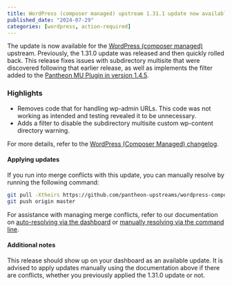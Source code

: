 ```yaml
---
title: WordPress (composer managed) upstream 1.31.1 update now available
published_date: "2024-07-29"
categories: [wordpress, action-required]
---
```


The update is now available for the [WordPress (composer managed)](/guides/wordpress-composer/wordpress-composer-managed) upstream. Previously, the 1.31.0 update was released and then quickly rolled back. This release fixes issues with subdirectory multisite that were discovered following that earlier release, as well as implements the filter added to the [Pantheon MU Plugin in version 1.4.5](/2024/07/pantheon-mu-plugin-1-4-5).

### Highlights
* Removes code that for handling wp-admin URLs. This code was not working as intended and testing revealed it to be unnecessary.
* Adds a filter to disable the subdirectory multisite custom wp-content directory warning. 

For more details, refer to the [WordPress (Composer Managed) changelog](https://github.com/pantheon-systems/wordpress-composer-managed/blob/default/CHANGELOG.md).

#### Applying updates

If you run into merge conflicts with this update, you can manually resolve by running the following command:

```bash
git pull -Xtheirs https://github.com/pantheon-upstreams/wordpress-composer-managed.git main
git push origin master
```

For assistance with managing merge conflicts, refer to our documentation on [auto-resolving via the dashboard](https://docs.pantheon.io/core-updates#apply-upstream-updates-manually-from-the-command-line-to-resolve-merge-conflicts) or [manually resolving via the command line](https://docs.pantheon.io/guides/git/resolve-merge-conflicts).

#### Additional notes
This release should show up on your dashboard as an available update. It is advised to apply updates manually using the documentation above if there are conflicts, whether you previously applied the 1.31.0 update or not. 